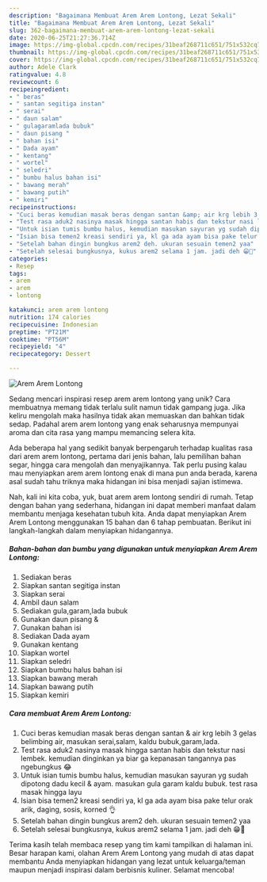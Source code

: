 ```yaml
---
description: "Bagaimana Membuat Arem Arem Lontong, Lezat Sekali"
title: "Bagaimana Membuat Arem Arem Lontong, Lezat Sekali"
slug: 362-bagaimana-membuat-arem-arem-lontong-lezat-sekali
date: 2020-06-25T21:27:36.714Z
image: https://img-global.cpcdn.com/recipes/31beaf268711c651/751x532cq70/arem-arem-lontong-foto-resep-utama.jpg
thumbnail: https://img-global.cpcdn.com/recipes/31beaf268711c651/751x532cq70/arem-arem-lontong-foto-resep-utama.jpg
cover: https://img-global.cpcdn.com/recipes/31beaf268711c651/751x532cq70/arem-arem-lontong-foto-resep-utama.jpg
author: Adele Clark
ratingvalue: 4.8
reviewcount: 6
recipeingredient:
- " beras"
- " santan segitiga instan"
- " serai"
- " daun salam"
- " gulagaramlada bubuk"
- " daun pisang "
- " bahan isi"
- " Dada ayam"
- " kentang"
- " wortel"
- " seledri"
- " bumbu halus bahan isi"
- " bawang merah"
- " bawang putih"
- " kemiri"
recipeinstructions:
- "Cuci beras kemudian masak beras dengan santan &amp; air krg lebih 3 gelas belimbing air, masukan serai,salam, kaldu bubuk,garam,lada."
- "Test rasa aduk2 nasinya masak hingga santan habis dan tekstur nasi lembek. kemudian dinginkan ya biar ga kepanasan tangannya pas ngebungkus 😂"
- "Untuk isian tumis bumbu halus, kemudian masukan sayuran yg sudah dipotong dadu kecil &amp; ayam. masukan gula garam kaldu bubuk. test rasa masak hingga layu"
- "Isian bisa temen2 kreasi sendiri ya, kl ga ada ayam bisa pake telur orak arik, daging, sosis, korned 👌"
- "Setelah bahan dingin bungkus arem2 deh. ukuran sesuain temen2 yaa"
- "Setelah selesai bungkusnya, kukus arem2 selama 1 jam. jadi deh 😁🙏"
categories:
- Resep
tags:
- arem
- arem
- lontong

katakunci: arem arem lontong 
nutrition: 174 calories
recipecuisine: Indonesian
preptime: "PT21M"
cooktime: "PT56M"
recipeyield: "4"
recipecategory: Dessert

---
```



![Arem Arem Lontong](https://img-global.cpcdn.com/recipes/31beaf268711c651/751x532cq70/arem-arem-lontong-foto-resep-utama.jpg)

Sedang mencari inspirasi resep arem arem lontong yang unik? Cara membuatnya memang tidak terlalu sulit namun tidak gampang juga. Jika keliru mengolah maka hasilnya tidak akan memuaskan dan bahkan tidak sedap. Padahal arem arem lontong yang enak seharusnya mempunyai aroma dan cita rasa yang mampu memancing selera kita.

Ada beberapa hal yang sedikit banyak berpengaruh terhadap kualitas rasa dari arem arem lontong, pertama dari jenis bahan, lalu pemilihan bahan segar, hingga cara mengolah dan menyajikannya. Tak perlu pusing kalau mau menyiapkan arem arem lontong enak di mana pun anda berada, karena asal sudah tahu triknya maka hidangan ini bisa menjadi sajian istimewa.




Nah, kali ini kita coba, yuk, buat arem arem lontong sendiri di rumah. Tetap dengan bahan yang sederhana, hidangan ini dapat memberi manfaat dalam membantu menjaga kesehatan tubuh kita. Anda dapat menyiapkan Arem Arem Lontong menggunakan 15 bahan dan 6 tahap pembuatan. Berikut ini langkah-langkah dalam menyiapkan hidangannya.

<!--inarticleads1-->

##### Bahan-bahan dan bumbu yang digunakan untuk menyiapkan Arem Arem Lontong:

1. Sediakan  beras
1. Siapkan  santan segitiga instan
1. Siapkan  serai
1. Ambil  daun salam
1. Sediakan  gula,garam,lada bubuk
1. Gunakan  daun pisang &amp;
1. Gunakan  bahan isi
1. Sediakan  Dada ayam
1. Gunakan  kentang
1. Siapkan  wortel
1. Siapkan  seledri
1. Siapkan  bumbu halus bahan isi
1. Siapkan  bawang merah
1. Siapkan  bawang putih
1. Siapkan  kemiri




<!--inarticleads2-->

##### Cara membuat Arem Arem Lontong:

1. Cuci beras kemudian masak beras dengan santan &amp; air krg lebih 3 gelas belimbing air, masukan serai,salam, kaldu bubuk,garam,lada.
1. Test rasa aduk2 nasinya masak hingga santan habis dan tekstur nasi lembek. kemudian dinginkan ya biar ga kepanasan tangannya pas ngebungkus 😂
1. Untuk isian tumis bumbu halus, kemudian masukan sayuran yg sudah dipotong dadu kecil &amp; ayam. masukan gula garam kaldu bubuk. test rasa masak hingga layu
1. Isian bisa temen2 kreasi sendiri ya, kl ga ada ayam bisa pake telur orak arik, daging, sosis, korned 👌
1. Setelah bahan dingin bungkus arem2 deh. ukuran sesuain temen2 yaa
1. Setelah selesai bungkusnya, kukus arem2 selama 1 jam. jadi deh 😁🙏




Terima kasih telah membaca resep yang tim kami tampilkan di halaman ini. Besar harapan kami, olahan Arem Arem Lontong yang mudah di atas dapat membantu Anda menyiapkan hidangan yang lezat untuk keluarga/teman maupun menjadi inspirasi dalam berbisnis kuliner. Selamat mencoba!
